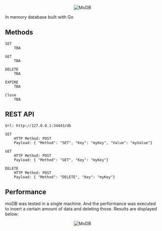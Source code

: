<p align="center">
  <img alt="MoDB" src="https://user-images.githubusercontent.com/1941100/67701630-31647580-f9a8-11e9-9617-22f0c9053fde.png?style=centerme">
</p>

In memory database built with Go

## Methods
    SET
        TBA
        
    GET
        TBA
        
    DELETE
        TBA
        
    EXPIRE
        TBA
        
    Close
        TBA

## REST API
    Url: http://127.0.0.1:34443/db
    
    SET
        HTTP Method: POST
        Payload: { "Method": "SET", "Key": "myKey", "Value": "myValue"}
        
    GET
        HTTP Method: POST
        Payload: { "Method": "GET", "Key": "myKey"}
        
    DELETE
        HTTP Method: POST
        Payload: { "Method": "DELETE", "Key": "myKey"}
        
## Performance

moDB was tested in a single machine. And the performance was executed to 
insert a certain amount of data and deleting those. Results are displayed below:

<p align="center">
  <img alt="MoDB" src="https://user-images.githubusercontent.com/1941100/67943511-d2d70b80-fbe2-11e9-9f91-ff1a88fe73a8.png">
</p>
